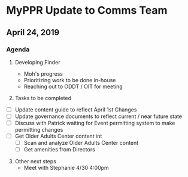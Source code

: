 # MyPPR Update to Comms Team
## April 24, 2019

### Agenda

1. Developing Finder
	* Moh's progress
	* Prioritizing work to be done in-house
	* Reaching out to ODDT / OIT for meeting 
	
2. Tasks to be completed
 - [ ] Update content guide to reflect April 1st Changes
 - [ ] Update governance documents to reflect current / near future state
 - [ ] Discuss with Patrick waiting for Event permitting system to make permitting changes 
 - [ ] Get Older Adults Center content int
	 - [ ] Scan and analyze Older Adults Center content
	 - [ ] Get amenities from Directors

3. Other next steps
	* Meet with Stephanie 4/30 4:00pm

<!--stackedit_data:
eyJoaXN0b3J5IjpbLTcwNDM1NDkyMV19
-->